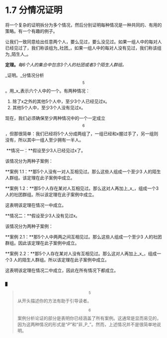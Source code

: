 # 1.7 分情况证明

将一个复杂的证明拆分为多个情况，然后分别证明每种情况是一种共同的、有用的策略。有一个有趣的例子。

让我们一致同意给出任意两个人，要么见过，要么没见过。如果一组人中的每对人已经见过了，我们称该组为_社团_，如果一组人中的每对人没有见过，我们称该组为_陌生人_。

**定理。**_每6个人的集合中包含3个人的社团或者3个陌生人群组。_

_证明。_分情况分析 $$^5$$ 。用_x_表示六个人中的一个。有两种情况：

1. 除了x之外的其他5个人中，至少3个人已经见过x。
2. 其他5个人中，至少3个人没有见过x。

现在，我们必须确保至少两种情况中的一个一定成立 $$^6$$ ，但那很简单：我们已经将5个人分成两组了，一组已经和x握过手了，另一组则没有，所以其中一组人至少拥有一半人。

 ‌ **情况一：**假设至少3人已经见过x了。 ‌

 该情况分为两种子案例： ‌

 **案例 1.1：**那5个人没有一对人互相见过。那么这些人组成一个至少3 人的陌生人群组。该定理在此子案例中成立。

**案例 1.2：**那5个人存在某对人互相见过。那么这对人再加上_x_，组成一个3 人的社团群组。所以该定理在此子案例中成立。

这表明该定理在情况一中成立。

**情况二：**假设至少3人没有见过x。 ‌

 该情况分为两种子案例： ‌

 **案例 2.1：**那5个人中两两之间互相见过。那么这些人组成一个至少3 人的社团群组。因此该定理在此子案例中成立。

**案例 2.2：**那5个人存在某对人没有互相见过。那么这对人再加上_x_，组成一个3 人的陌生人群组。所以该定理在此子案例中成立。

这表明该定理在情况二中成立，因此在所有情况下都成立。

                                                                                                     █

> $$^5$$ 从开头描述你的方法有助于引导读者。
>
> $$^6$$ 案例分析论证的部分是表明你已经涵盖了所有案例。这通常是显而易见的，因为这两种情况的形式是“_P_”和“非_P_”。然而，上述情况并不是很简单地说明。



